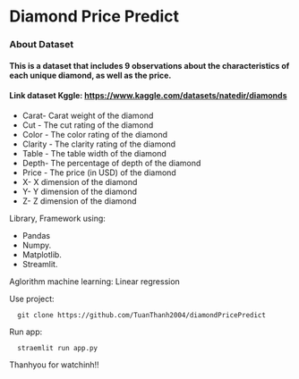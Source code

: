 # Diamond Price Predict

### About Dataset
#### This is a dataset that includes 9 observations about the characteristics of each unique diamond, as well as the price.
#### Link dataset Kggle: https://www.kaggle.com/datasets/natedir/diamonds

- Carat- Carat weight of the diamond
- Cut - The cut rating of the diamond
- Color - The color rating of the diamond
- Clarity - The clarity rating of the diamond
- Table - The table width of the diamond
- Depth- The percentage of depth of the diamond
- Price - The price (in USD) of the diamond
- X- X dimension of the diamond
- Y- Y dimension of the diamond
- Z- Z dimension of the diamond

Library, Framework using:
- Pandas
- Numpy.
- Matplotlib.
- Streamlit.

Aglorithm machine learning: Linear regression

Use project: 
```
  git clone https://github.com/TuanThanh2004/diamondPricePredict
```
Run app:
```
  straemlit run app.py
```

Thanhyou for watchinh!!
